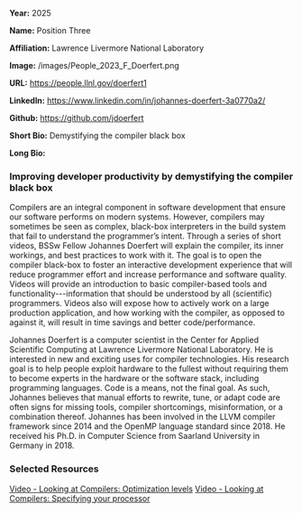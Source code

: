 **Year:** 2025

**Name:** Position Three

**Affiliation:** Lawrence Livermore National Laboratory

**Image:** /images/People_2023_F_Doerfert.png

**URL:** https://people.llnl.gov/doerfert1

**LinkedIn:** https://www.linkedin.com/in/johannes-doerfert-3a0770a2/

**Github:** https://github.com/jdoerfert

**Short Bio:** Demystifying the compiler black box

**Long Bio:**
### Improving developer productivity by demystifying the compiler black box

Compilers are an integral component in software development that ensure our software performs on modern systems. However, compilers may sometimes be seen as complex, black-box interpreters in the build system that fail to understand the programmer’s intent. Through a series of short videos, BSSw Fellow Johannes Doerfert will explain the compiler, its inner workings, and best practices to work with it. The goal is to open the compiler black-box to foster an interactive development experience that will reduce programmer effort and increase performance and software quality. Videos will provide an introduction to basic compiler-based tools and functionality---information that should be understood by all (scientific) programmers. Videos also will expose how to actively work on a large production application, and how working with the compiler, as opposed to against it, will result in time savings and better code/performance.

Johannes Doerfert is a computer scientist in the Center for Applied Scientific Computing at Lawrence Livermore National Laboratory. He is interested in new and exciting uses for compiler technologies. His research goal is to help people exploit hardware to the fullest without requiring them to become experts in the hardware or the software stack, including programming languages. Code is a means, not the final goal. As such, Johannes believes that manual efforts to rewrite, tune, or adapt code are often signs for missing tools, compiler shortcomings, misinformation, or a combination thereof. Johannes has been involved in the LLVM compiler framework since 2014 and the OpenMP language standard since 2018. He received his Ph.D. in Computer Science from Saarland University in Germany in 2018.

### Selected Resources
<a href="https://www.youtube.com/watch?v=0o3UXMOD52Q" class="link-row">Video - Looking at Compilers: Optimization levels</a>
<a href="https://www.youtube.com/watch?v=GS5rDO-ELJo" class="link-row">Video - Looking at Compilers: Specifying your processor</a>
